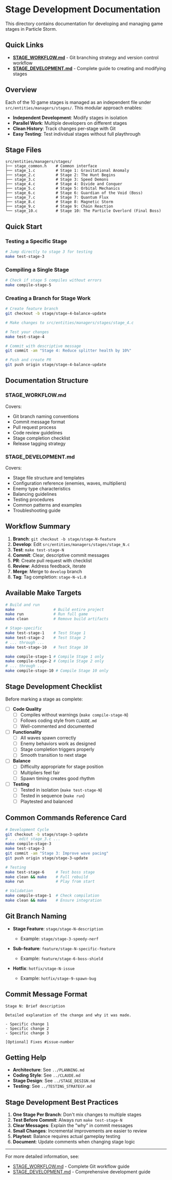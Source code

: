 # Stage Development Documentation

This directory contains documentation for developing and managing game stages in Particle Storm.

## Quick Links

- **[STAGE_WORKFLOW.md](STAGE_WORKFLOW.md)** - Git branching strategy and version control workflow
- **[STAGE_DEVELOPMENT.md](STAGE_DEVELOPMENT.md)** - Complete guide to creating and modifying stages

## Overview

Each of the 10 game stages is managed as an independent file under `src/entities/managers/stages/`. This modular approach enables:

- **Independent Development**: Modify stages in isolation
- **Parallel Work**: Multiple developers on different stages
- **Clean History**: Track changes per-stage with Git
- **Easy Testing**: Test individual stages without full playthrough

## Stage Files

```
src/entities/managers/stages/
├── stage_common.h    # Common interface
├── stage_1.c         # Stage 1: Gravitational Anomaly
├── stage_2.c         # Stage 2: The Hunt Begins
├── stage_3.c         # Stage 3: Speed Demons
├── stage_4.c         # Stage 4: Divide and Conquer
├── stage_5.c         # Stage 5: Orbital Mechanics
├── stage_6.c         # Stage 6: Guardian of the Void (Boss)
├── stage_7.c         # Stage 7: Quantum Flux
├── stage_8.c         # Stage 8: Magnetic Storm
├── stage_9.c         # Stage 9: Chain Reaction
└── stage_10.c        # Stage 10: The Particle Overlord (Final Boss)
```

## Quick Start

### Testing a Specific Stage

```bash
# Jump directly to stage 3 for testing
make test-stage-3
```

### Compiling a Single Stage

```bash
# Check if stage 5 compiles without errors
make compile-stage-5
```

### Creating a Branch for Stage Work

```bash
# Create feature branch
git checkout -b stage/stage-4-balance-update

# Make changes to src/entities/managers/stages/stage_4.c

# Test your changes
make test-stage-4

# Commit with descriptive message
git commit -am "Stage 4: Reduce splitter health by 10%"

# Push and create PR
git push origin stage/stage-4-balance-update
```

## Documentation Structure

### STAGE_WORKFLOW.md

Covers:
- Git branch naming conventions
- Commit message format
- Pull request process
- Code review guidelines
- Stage completion checklist
- Release tagging strategy

### STAGE_DEVELOPMENT.md

Covers:
- Stage file structure and templates
- Configuration reference (enemies, waves, multipliers)
- Enemy type characteristics
- Balancing guidelines
- Testing procedures
- Common patterns and examples
- Troubleshooting guide

## Workflow Summary

1. **Branch**: `git checkout -b stage/stage-N-feature`
2. **Develop**: Edit `src/entities/managers/stages/stage_N.c`
3. **Test**: `make test-stage-N`
4. **Commit**: Clear, descriptive commit messages
5. **PR**: Create pull request with checklist
6. **Review**: Address feedback, iterate
7. **Merge**: Merge to `develop` branch
8. **Tag**: Tag completion: `stage-N-v1.0`

## Available Make Targets

```bash
# Build and run
make                 # Build entire project
make run             # Run full game
make clean           # Remove build artifacts

# Stage-specific
make test-stage-1    # Test Stage 1
make test-stage-2    # Test Stage 2
# ... through ...
make test-stage-10   # Test Stage 10

make compile-stage-1 # Compile Stage 1 only
make compile-stage-2 # Compile Stage 2 only
# ... through ...
make compile-stage-10 # Compile Stage 10 only
```

## Stage Development Checklist

Before marking a stage as complete:

- [ ] **Code Quality**
  - [ ] Compiles without warnings (`make compile-stage-N`)
  - [ ] Follows coding style from `CLAUDE.md`
  - [ ] Well-commented and documented

- [ ] **Functionality**
  - [ ] All waves spawn correctly
  - [ ] Enemy behaviors work as designed
  - [ ] Stage completion triggers properly
  - [ ] Smooth transition to next stage

- [ ] **Balance**
  - [ ] Difficulty appropriate for stage position
  - [ ] Multipliers feel fair
  - [ ] Spawn timing creates good rhythm

- [ ] **Testing**
  - [ ] Tested in isolation (`make test-stage-N`)
  - [ ] Tested in sequence (`make run`)
  - [ ] Playtested and balanced

## Common Commands Reference Card

```bash
# Development Cycle
git checkout -b stage/stage-3-update
# ... edit stage_3.c ...
make compile-stage-3
make test-stage-3
git commit -am "Stage 3: Improve wave pacing"
git push origin stage/stage-3-update

# Testing
make test-stage-6     # Test boss stage
make clean && make    # Full rebuild
make run              # Play from start

# Validation
make compile-stage-1  # Check compilation
make clean && make    # Ensure integration
```

## Git Branch Naming

- **Stage Feature**: `stage/stage-N-description`
  - Example: `stage/stage-3-speedy-nerf`

- **Sub-feature**: `feature/stage-N-specific-feature`
  - Example: `feature/stage-6-boss-shield`

- **Hotfix**: `hotfix/stage-N-issue`
  - Example: `hotfix/stage-9-spawn-bug`

## Commit Message Format

```
Stage N: Brief description

Detailed explanation of the change and why it was made.

- Specific change 1
- Specific change 2
- Specific change 3

[Optional] Fixes #issue-number
```

## Getting Help

- **Architecture**: See `../PLANNING.md`
- **Coding Style**: See `../CLAUDE.md`
- **Stage Design**: See `../STAGE_DESIGN.md`
- **Testing**: See `../TESTING_STRATEGY.md`

## Stage Development Best Practices

1. **One Stage Per Branch**: Don't mix changes to multiple stages
2. **Test Before Commit**: Always run `make test-stage-N`
3. **Clear Messages**: Explain the "why" in commit messages
4. **Small Changes**: Incremental improvements are easier to review
5. **Playtest**: Balance requires actual gameplay testing
6. **Document**: Update comments when changing stage logic

---

For more detailed information, see:
- [STAGE_WORKFLOW.md](STAGE_WORKFLOW.md) - Complete Git workflow guide
- [STAGE_DEVELOPMENT.md](STAGE_DEVELOPMENT.md) - Comprehensive development guide
